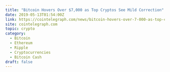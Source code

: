 ```yaml
---
title: "Bitcoin Hovers Over $7,000 as Top Cryptos See Mild Correction"
date: 2019-05-13T01:54:00Z
link: https://cointelegraph.com/news/bitcoin-hovers-over-7-000-as-top-cryptos-see-mild-correction?utm_medium=RSS&utm_source=hune
site: cointelegraph.com
topic: crypto
category:
  - Bitcoin
  - Ethereum
  - Ripple
  - Cryptocurrencies
  - Bitcoin Cash
draft: false
---
```

